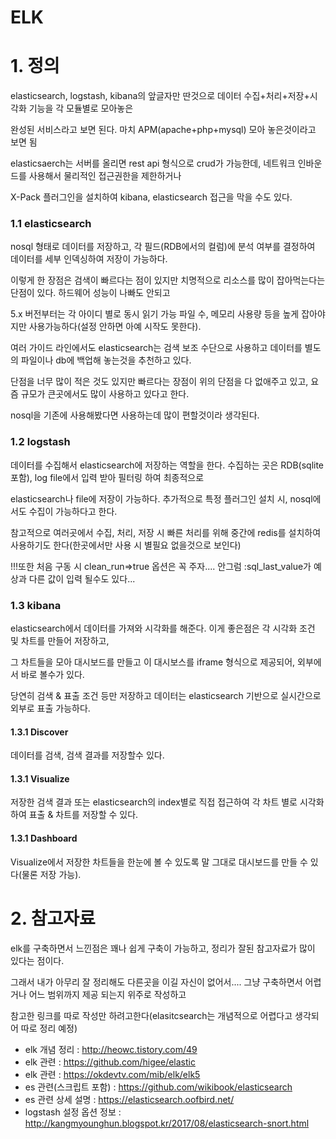 ﻿# ELK

# 1. 정의

elasticsearch, logstash, kibana의 앞글자만 딴것으로 데이터 수집+처리+저장+시각화 기능을 각 모듈별로 모아놓은

완성된 서비스라고 보면 된다. 마치 APM(apache+php+mysql) 모아 놓은것이라고 보면 됨

elasticsaerch는 서버를 올리면 rest api 형식으로 crud가 가능한데, 네트워크 인바운드를 사용해서 물리적인 접근권한을 제한하거나

X-Pack 플러그인을 설치하여 kibana, elasticsearch 접근을 막을 수도 있다.

### 1.1 elasticsearch
nosql 형태로 데이터를 저장하고, 각 필드(RDB에서의 컬럼)에 분석 여부를 결정하여 데이터를 세부 인덱싱하여 저장이 가능하다.

이렇게 한 장점은 검색이 빠르다는 점이 있지만 치명적으로 리소스를 많이 잡아먹는다는 단점이 있다. 하드웨어 성능이 나빠도 안되고

5.x 버전부터는 각 아이디 별로 동시 읽기 가능 파일 수, 메모리 사용량 등을 높게 잡아야지만 사용가능하다(설정 안하면 아예 시작도 못한다).

여러 가이드 라인에서도 elasticsearch는 검색 보조 수단으로 사용하고 데이터를 별도의 파일이나 db에 백업해 놓는것을 추천하고 있다.

단점을 너무 많이 적은 것도 있지만 빠르다는 장점이 위의 단점을 다 없애주고 있고, 요즘 규모가 큰곳에서도 많이 사용하고 있다고 한다.

nosql을 기존에 사용해봤다면 사용하는데 많이 편할것이라 생각된다.

### 1.2 logstash
데이터를 수집해서 elasticsearch에 저장하는 역할을 한다. 수집하는 곳은 RDB(sqlite 포함), log file에서 입력 받아 필터링 하여 최종적으로

elasticsearch나 file에 저장이 가능하다. 추가적으로 특정 플러그인 설치 시, nosql에서도 수집이 가능하다고 한다.

참고적으로 여러곳에서 수집, 처리, 저장 시 빠른 처리를 위해 중간에 redis를 설치하여 사용하기도 한다(한곳에서만 사용 시 별필요 없을것으로 보인다)

!!!또한 처음 구동 시 clean_run=>true 옵션은 꼭 주자.... 안그럼 :sql_last_value가 예상과 다른 값이 입력 될수도 있다...

### 1.3 kibana
elasticsearch에서 데이터를 가져와 시각화를 해준다. 이게 좋은점은 각 시각화 조건 및 차트를 만들어 저장하고,

그 차트들을 모아 대시보드를 만들고 이 대시보스를 iframe 형식으로 제공되어, 외부에서 바로 볼수가 있다.

당연히 검색 & 표출 조건 등만 저장하고 데이터는 elasticsearch 기반으로 실시간으로 외부로 표출 가능하다.

#### 1.3.1 Discover
데이터를 검색, 검색 결과를 저장할수 있다.
#### 1.3.1 Visualize
저장한 검색 결과 또는 elasticsearch의 index별로 직접 접근하여 각 차트 별로 시각화하여 표출 & 차트를 저장할 수 있다.
#### 1.3.1 Dashboard
Visualize에서 저장한 차트들을 한눈에 볼 수 있도록 말 그대로 대시보드를 만들 수 있다(물론 저장 가능).

# 2. 참고자료
elk를 구축하면서 느낀점은 꽤나 쉽게 구축이 가능하고, 정리가 잘된 참고자료가 많이 있다는 점이다.

그래서 내가 아무리 잘 정리해도 다른곳을 이길 자신이 없어서.... 그냥 구축하면서 어렵거나 어느 범위까지 제공 되는지 위주로 작성하고

참고한 링크를 따로 작성만 하려고한다(elasitcsearch는 개념적으로 어렵다고 생각되어 따로 정리 예정)

* elk 개념 정리 : http://heowc.tistory.com/49
* elk 관련 : https://github.com/higee/elastic
* elk 관련 : https://okdevtv.com/mib/elk/elk5
* es 관련(스크립트 포함) : https://github.com/wikibook/elasticsearch
* es 관련 상세 설명 : https://elasticsearch.oofbird.net/
* logstash 설정 옵션 정보 : http://kangmyounghun.blogspot.kr/2017/08/elasticsearch-snort.html
